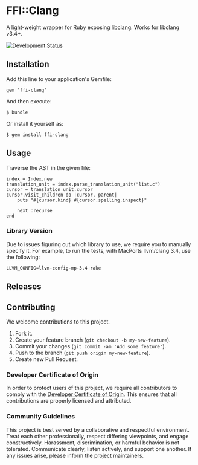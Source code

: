 # FFI::Clang

A light-weight wrapper for Ruby exposing [libclang](http://llvm.org/devmtg/2010-11/Gregor-libclang.pdf). Works for libclang v3.4+.

[![Development Status](https://github.com/ioquatix/ffi-clang/workflows/Test/badge.svg)](https://github.com/ioquatix/ffi-clang/actions?workflow=Test)

## Installation

Add this line to your application's Gemfile:

    gem 'ffi-clang'

And then execute:

    $ bundle

Or install it yourself as:

    $ gem install ffi-clang

## Usage

Traverse the AST in the given file:

    index = Index.new
    translation_unit = index.parse_translation_unit("list.c")
    cursor = translation_unit.cursor
    cursor.visit_children do |cursor, parent|
    	puts "#{cursor.kind} #{cursor.spelling.inspect}"
    	
    	next :recurse 
    end

### Library Version

Due to issues figuring out which library to use, we require you to manually specify it. For example, to run the tests, with MacPorts llvm/clang 3.4, use the following:

    LLVM_CONFIG=llvm-config-mp-3.4 rake

## Releases

## Contributing

We welcome contributions to this project.

1.  Fork it.
2.  Create your feature branch (`git checkout -b my-new-feature`).
3.  Commit your changes (`git commit -am 'Add some feature'`).
4.  Push to the branch (`git push origin my-new-feature`).
5.  Create new Pull Request.

### Developer Certificate of Origin

In order to protect users of this project, we require all contributors to comply with the [Developer Certificate of Origin](https://developercertificate.org/). This ensures that all contributions are properly licensed and attributed.

### Community Guidelines

This project is best served by a collaborative and respectful environment. Treat each other professionally, respect differing viewpoints, and engage constructively. Harassment, discrimination, or harmful behavior is not tolerated. Communicate clearly, listen actively, and support one another. If any issues arise, please inform the project maintainers.
